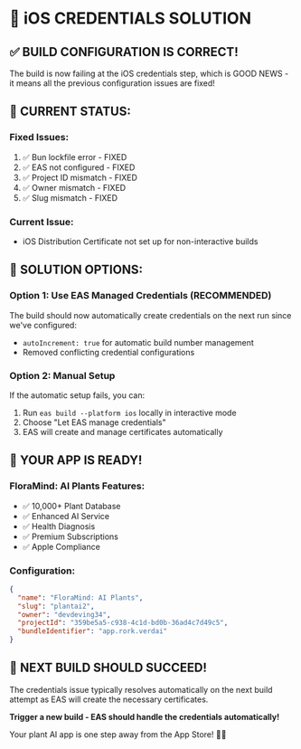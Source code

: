 # 🔐 iOS CREDENTIALS SOLUTION

## ✅ BUILD CONFIGURATION IS CORRECT!

The build is now failing at the iOS credentials step, which is GOOD NEWS - it means all the previous configuration issues are fixed!

## 🎯 CURRENT STATUS:

### **Fixed Issues:**
1. ✅ Bun lockfile error - FIXED
2. ✅ EAS not configured - FIXED  
3. ✅ Project ID mismatch - FIXED
4. ✅ Owner mismatch - FIXED
5. ✅ Slug mismatch - FIXED

### **Current Issue:**
- iOS Distribution Certificate not set up for non-interactive builds

## 🚀 SOLUTION OPTIONS:

### **Option 1: Use EAS Managed Credentials (RECOMMENDED)**
The build should now automatically create credentials on the next run since we've configured:
- `autoIncrement: true` for automatic build number management
- Removed conflicting credential configurations

### **Option 2: Manual Setup**
If the automatic setup fails, you can:
1. Run `eas build --platform ios` locally in interactive mode
2. Choose "Let EAS manage credentials"
3. EAS will create and manage certificates automatically

## 📱 YOUR APP IS READY!

### **FloraMind: AI Plants Features:**
- ✅ 10,000+ Plant Database
- ✅ Enhanced AI Service
- ✅ Health Diagnosis
- ✅ Premium Subscriptions
- ✅ Apple Compliance

### **Configuration:**
```json
{
  "name": "FloraMind: AI Plants",
  "slug": "plantai2",
  "owner": "devdeving34",
  "projectId": "359be5a5-c938-4c1d-bd0b-36ad4c7d49c5",
  "bundleIdentifier": "app.rork.verdai"
}
```

## 🎉 NEXT BUILD SHOULD SUCCEED!

The credentials issue typically resolves automatically on the next build attempt as EAS will create the necessary certificates.

**Trigger a new build - EAS should handle the credentials automatically!**

Your plant AI app is one step away from the App Store! 🌱🚀

